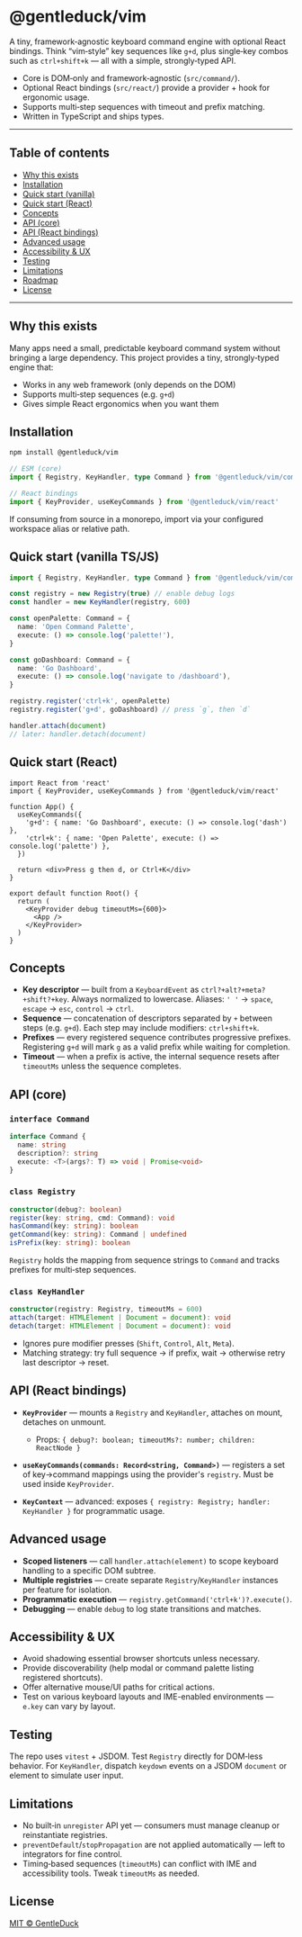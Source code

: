 # @gentleduck/vim

A tiny, framework‑agnostic keyboard command engine with optional React bindings. Think “vim‑style” key sequences like `g+d`, plus single‑key combos such as `ctrl+shift+k` — all with a simple, strongly‑typed API.

* Core is DOM‑only and framework‑agnostic (`src/command/`).
* Optional React bindings (`src/react/`) provide a provider + hook for ergonomic usage.
* Supports multi‑step sequences with timeout and prefix matching.
* Written in TypeScript and ships types.

---

## Table of contents

* [Why this exists](#why-this-exists)
* [Installation](#installation)
* [Quick start (vanilla)](#quick-start-vanilla-tsjs)
* [Quick start (React)](#quick-start-react)
* [Concepts](#concepts)
* [API (core)](#api-core)
* [API (React bindings)](#api-react-bindings)
* [Advanced usage](#advanced-usage)
* [Accessibility & UX](#accessibility--ux)
* [Testing](#testing)
* [Limitations](#limitations)
* [Roadmap](#roadmap)
* [License](#license)

---

## Why this exists

Many apps need a small, predictable keyboard command system without bringing a large dependency. This project provides a tiny, strongly‑typed engine that:

* Works in any web framework (only depends on the DOM)
* Supports multi‑step sequences (e.g. `g+d`)
* Gives simple React ergonomics when you want them

## Installation

```sh
npm install @gentleduck/vim
```

```ts
// ESM (core)
import { Registry, KeyHandler, type Command } from '@gentleduck/vim/command'

// React bindings
import { KeyProvider, useKeyCommands } from '@gentleduck/vim/react'
```

If consuming from source in a monorepo, import via your configured workspace alias or relative path.

## Quick start (vanilla TS/JS)

```ts
import { Registry, KeyHandler, type Command } from '@gentleduck/vim/command'

const registry = new Registry(true) // enable debug logs
const handler = new KeyHandler(registry, 600)

const openPalette: Command = {
  name: 'Open Command Palette',
  execute: () => console.log('palette!'),
}

const goDashboard: Command = {
  name: 'Go Dashboard',
  execute: () => console.log('navigate to /dashboard'),
}

registry.register('ctrl+k', openPalette)
registry.register('g+d', goDashboard) // press `g`, then `d`

handler.attach(document)
// later: handler.detach(document)
```

## Quick start (React)

```tsx
import React from 'react'
import { KeyProvider, useKeyCommands } from '@gentleduck/vim/react'

function App() {
  useKeyCommands({
    'g+d': { name: 'Go Dashboard', execute: () => console.log('dash') },
    'ctrl+k': { name: 'Open Palette', execute: () => console.log('palette') },
  })

  return <div>Press g then d, or Ctrl+K</div>
}

export default function Root() {
  return (
    <KeyProvider debug timeoutMs={600}>
      <App />
    </KeyProvider>
  )
}
```

## Concepts

* **Key descriptor** — built from a `KeyboardEvent` as `ctrl?+alt?+meta?+shift?+key`. Always normalized to lowercase. Aliases: `' '` → `space`, `escape` → `esc`, `control` → `ctrl`.
* **Sequence** — concatenation of descriptors separated by `+` between steps (e.g. `g+d`). Each step may include modifiers: `ctrl+shift+k`.
* **Prefixes** — every registered sequence contributes progressive prefixes. Registering `g+d` will mark `g` as a valid prefix while waiting for completion.
* **Timeout** — when a prefix is active, the internal sequence resets after `timeoutMs` unless the sequence completes.

## API (core)

### `interface Command`

```ts
interface Command {
  name: string
  description?: string
  execute: <T>(args?: T) => void | Promise<void>
}
```

### `class Registry`

```ts
constructor(debug?: boolean)
register(key: string, cmd: Command): void
hasCommand(key: string): boolean
getCommand(key: string): Command | undefined
isPrefix(key: string): boolean
```

`Registry` holds the mapping from sequence strings to `Command` and tracks prefixes for multi‑step sequences.

### `class KeyHandler`

```ts
constructor(registry: Registry, timeoutMs = 600)
attach(target: HTMLElement | Document = document): void
detach(target: HTMLElement | Document = document): void
```

* Ignores pure modifier presses (`Shift`, `Control`, `Alt`, `Meta`).
* Matching strategy: try full sequence → if prefix, wait → otherwise retry last descriptor → reset.

## API (React bindings)

* **`KeyProvider`** — mounts a `Registry` and `KeyHandler`, attaches on mount, detaches on unmount.

  * Props: `{ debug?: boolean; timeoutMs?: number; children: ReactNode }`

* **`useKeyCommands(commands: Record<string, Command>)`** — registers a set of key→command mappings using the provider's `registry`. Must be used inside `KeyProvider`.

* **`KeyContext`** — advanced: exposes `{ registry: Registry; handler: KeyHandler }` for programmatic usage.

## Advanced usage

* **Scoped listeners** — call `handler.attach(element)` to scope keyboard handling to a specific DOM subtree.
* **Multiple registries** — create separate `Registry`/`KeyHandler` instances per feature for isolation.
* **Programmatic execution** — `registry.getCommand('ctrl+k')?.execute()`.
* **Debugging** — enable `debug` to log state transitions and matches.

## Accessibility & UX

* Avoid shadowing essential browser shortcuts unless necessary.
* Provide discoverability (help modal or command palette listing registered shortcuts).
* Offer alternative mouse/UI paths for critical actions.
* Test on various keyboard layouts and IME-enabled environments — `e.key` can vary by layout.

## Testing

The repo uses `vitest` + JSDOM. Test `Registry` directly for DOM‑less behavior. For `KeyHandler`, dispatch `keydown` events on a JSDOM `document` or element to simulate user input.

## Limitations

* No built‑in `unregister` API yet — consumers must manage cleanup or reinstantiate registries.
* `preventDefault`/`stopPropagation` are not applied automatically — left to integrators for fine control.
* Timing‑based sequences (`timeoutMs`) can conflict with IME and accessibility tools. Tweak `timeoutMs` as needed.

## License

[MIT © GentleDuck](./LICENSE)

